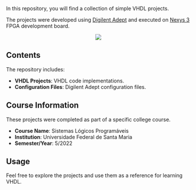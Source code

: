 In this repository, you will find a collection of simple VHDL projects.

The projects were developed using [Digilent Adept](https://digilent.com/shop/software/digilent-adept/) and executed on [ Nexys 3 ](https://digilent.com/reference/_media/nexys:nexys3:nexys3_rm.pdf)FPGA development board.

<p align="center">
  <img src="nexys-3-image.png" />
</p>

## Contents

The repository includes:

- **VHDL Projects**:  VHDL code implementations.
- **Configuration Files**: Digilent Adept configuration files.

## Course Information

These projects were completed as part of a specific college course. 

- **Course Name**: Sistemas Lógicos Programáveis
- **Institution**: Universidade Federal de Santa Maria
- **Semester/Year**: 5/2022

## Usage

Feel free to explore the projects and use them as a reference for learning VHDL.
